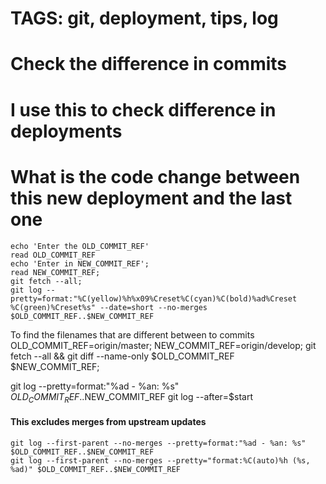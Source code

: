 # TAGS: git, deployment, tips, log
# Check the difference in commits
# I use this to check difference in deployments
# What is the code change between this new deployment and the last one

```
echo 'Enter the OLD_COMMIT_REF'
read OLD_COMMIT_REF
echo 'Enter in NEW_COMMIT_REF';
read NEW_COMMIT_REF;
git fetch --all;
git log --pretty=format:"%C(yellow)%h%x09%Creset%C(cyan)%C(bold)%ad%Creset %C(green)%Creset%s" --date=short --no-merges $OLD_COMMIT_REF..$NEW_COMMIT_REF
```


To find the filenames that are different between to commits
OLD_COMMIT_REF=origin/master;
NEW_COMMIT_REF=origin/develop;
git fetch --all && git diff --name-only $OLD_COMMIT_REF $NEW_COMMIT_REF;


git log --pretty=format:"%ad - %an: %s" $OLD_COMMIT_REF..$NEW_COMMIT_REF
git log --after=$start

#### This excludes merges from upstream updates
```
git log --first-parent --no-merges --pretty=format:"%ad - %an: %s" $OLD_COMMIT_REF..$NEW_COMMIT_REF
git log --first-parent --no-merges --pretty="format:%C(auto)%h (%s, %ad)" $OLD_COMMIT_REF..$NEW_COMMIT_REF
```
